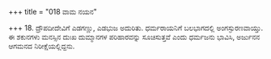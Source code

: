 +++
title = "018 ವಾಮ ನಯನ"

+++
18. ದ್ರೌಪದೀದೇವಿಗೆ ಎಡಗಣ್ಣು, ಎಡಭುಜ ಅದುರಿತು. ಧರ್ಮರಾಯನಿಗೆ ಬಲಭಾಗದಲ್ಲಿ ಅಂಗಸ್ಫುರಣವಾಯ್ತು. ಈ ಶಕುನಗಳು ಮನಸ್ಸಿನ ದುಃಖ ದುಮ್ಮಾನಗಳ ಪರಿಹಾರವನ್ನು ಸೂಚಿಸುತ್ತವೆ ಎಂದು ಧರ್ಮಜನು ಭಾವಿಸಿ, ಅರ್ಜುನನ ಆಗಮನದ ನಿರೀಕ್ಷೆಯಲ್ಲಿದ್ದನು.